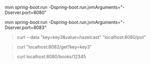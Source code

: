 

mvn spring-boot:run -Dspring-boot.run.jvmArguments="-Dserver.port=8080"

mvn spring-boot:run -Dspring-boot.run.jvmArguments="-Dserver.port=8083"

>curl --data "key=key3&value=hazelcast" "localhost:8080/put"

>curl "localhost:8082/get?key=key3"

>curl localhost:8080/books/12345
